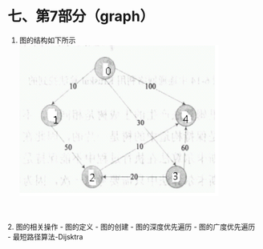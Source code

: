 # 七、第7部分（graph）
1. 图的结构如下所示
![graph](../resources/graph.png "graph")
<br>
<br>
2. 图的相关操作
- 图的定义
- 图的创建
- 图的深度优先遍历
- 图的广度优先遍历
- 最短路径算法-Dijsktra

